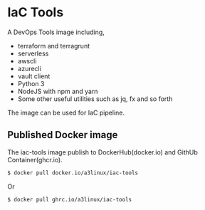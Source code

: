 IaC Tools
====================

A DevOps Tools image including,

* terraform and terragrunt
* serverless
* awscli
* azurecli
* vault client
* Python 3
* NodeJS with npm and yarn
* Some other useful utilities such as jq, fx and so forth

The image can be used for IaC pipeline.

## Published Docker image

The iac-tools image publish to DockerHub(docker.io) and GithUb Container(ghcr.io).

```bash
$ docker pull docker.io/a3linux/iac-tools
```
Or
```bash
$ docker pull ghrc.io/a3linux/iac-tools
```
